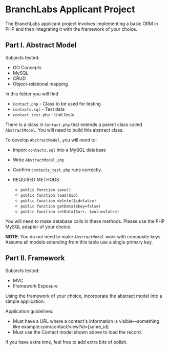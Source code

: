 # BranchLabs Applicant Project

The BranchLabs applicant project involves implementing a basic ORM in PHP and then integrating it with the framework of your choice.

## Part I. Abstract Model

Subjects tested:
  * OO Concepts
  * MySQL
  * CRUD
  * Object-relational mapping

In this folder you will find
  * `Contact.php` - Class to be used for testing
  * `contacts.sql` - Test data
  * `contact_test.php` - Unit tests

There is a class in `Contact.php` that extends a parent class called `AbstractModel`. You will need to build this abstract class.

To develop `AbstractModel`, you will need to:
* Import `contacts.sql` into a MySQL database
* Write `AbstractModel.php`
* Confirm `contacts_test.php` runs correctly.

* REQUIRED METHODS
  * `public function save()`
  * `public function load($id)`
  * `public function delete($id=false)`
  * `public function getData($key=false)`
  * `public function setData($arr, $value=false)`
  
You will need to make database calls in these methods. Please use the PHP MySQL adapter of your choice.

**NOTE**: You do not need to make `AbstractModel` work with composite keys. Assume all models extending from this table use a single primary key.

## Part II. Framework

Subjects tested:
* MVC
* Framework Exposure

Using the framework of your choice, incorporate the abstract model into a simple application.

Application guidelines:
* Must have a URL where a contact's information is visible—something like example.com/contact/view?id=[some_id]
* Must use the Contact model shown above to load the record.

If you have extra time, feel free to add extra bits of polish.
